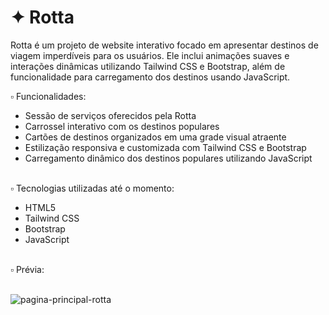 # ✦ Rotta
Rotta é um projeto de website interativo focado em apresentar destinos de viagem imperdíveis para os usuários. Ele inclui animações suaves e interações dinâmicas utilizando Tailwind CSS e Bootstrap, além de funcionalidade para carregamento dos destinos usando JavaScript.<br>

▫️ Funcionalidades:

- Sessão de serviços oferecidos pela Rotta
- Carrossel interativo com os destinos populares
- Cartões de destinos organizados em uma grade visual atraente
- Estilização responsiva e customizada com Tailwind CSS e Bootstrap
- Carregamento dinâmico dos destinos populares utilizando JavaScript

<br>
▫️ Tecnologias utilizadas até o momento:

- HTML5
- Tailwind CSS
- Bootstrap
- JavaScript
  
<br>
▫️ Prévia:
<br><br>

![pagina-principal-rotta](https://github.com/user-attachments/assets/16e1c526-6b03-4ff8-9b3f-a04af5b16995)
